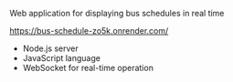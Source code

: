 Web application for displaying bus schedules in real time

https://bus-schedule-zo5k.onrender.com/

- Node.js server
- JavaScript language
- WebSocket for real-time operation